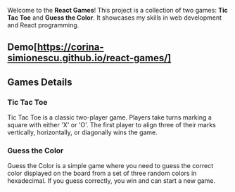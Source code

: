 Welcome to the **React Games**! This project is a collection of two games: **Tic Tac Toe** and **Guess the Color**. It showcases my skills in web development and React programming.

## Demo[https://corina-simionescu.github.io/react-games/]

## Games Details

### Tic Tac Toe

Tic Tac Toe is a classic two-player game. Players take turns marking a square with either 'X' or 'O'. The first player to align three of their marks vertically, horizontally, or diagonally wins the game.

### Guess the Color

Guess the Color is a simple game where you need to guess the correct color displayed on the board from a set of three random colors in hexadecimal. If you guess correctly, you win and can start a new game.
